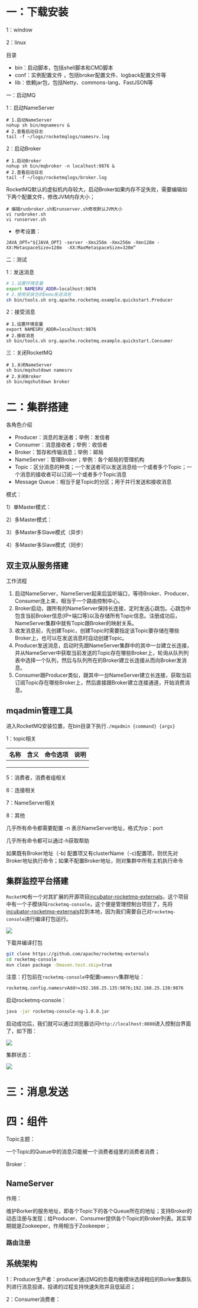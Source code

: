 # 一：下载安装

1：window

2：linux

目录

* bin：启动脚本，包括shell脚本和CMD脚本
* conf：实例配置文件 ，包括broker配置文件、logback配置文件等
* lib：依赖jar包，包括Netty、commons-lang、FastJSON等

一：启动MQ

1：启动NameServer

```shell
# 1.启动NameServer
nohup sh bin/mqnamesrv &
# 2.查看启动日志
tail -f ~/logs/rocketmqlogs/namesrv.log
```

2：启动Broker

```shell
# 1.启动Broker
nohup sh bin/mqbroker -n localhost:9876 &
# 2.查看启动日志
tail -f ~/logs/rocketmqlogs/broker.log 
```

RocketMQ默认的虚拟机内存较大，启动Broker如果内存不足失败，需要编辑如下两个配置文件，修改JVM内存大小；

```shell
# 编辑runbroker.sh和runserver.sh修改默认JVM大小
vi runbroker.sh
vi runserver.sh
```

* 参考设置：

```properties
JAVA_OPT="${JAVA_OPT} -server -Xms256m -Xmx256m -Xmn128m -XX:MetaspaceSize=128m  -XX:MaxMetaspaceSize=320m“
```

二：测试

1：发送消息

```sh
# 1.设置环境变量
export NAMESRV_ADDR=localhost:9876
# 2.使用安装包的Demo发送消息
sh bin/tools.sh org.apache.rocketmq.example.quickstart.Producer
```

2：接受消息

```shell
# 1.设置环境变量
export NAMESRV_ADDR=localhost:9876
# 2.接收消息
sh bin/tools.sh org.apache.rocketmq.example.quickstart.Consumer
```

三：关闭RocketMQ

```shell
# 1.关闭NameServer
sh bin/mqshutdown namesrv
# 2.关闭Broker
sh bin/mqshutdown broker
```

# 二：集群搭建

各角色介绍

* Producer：消息的发送者；举例：发信者
* Consumer：消息接收者；举例：收信者
* Broker：暂存和传输消息；举例：邮局
* NameServer：管理Broker；举例：各个邮局的管理机构
* Topic：区分消息的种类；一个发送者可以发送消息给一个或者多个Topic；一个消息的接收者可以订阅一个或者多个Topic消息
* Message Queue：相当于是Topic的分区；用于并行发送和接收消息

模式：

1）单Master模式：

2）多Master模式：

3）多Master多Slave模式（异步）

4）多Master多Slave模式（同步）

## 双主双从服务搭建

工作流程

1. 启动NameServer，NameServer起来后监听端口，等待Broker、Producer、Consumer连上来，相当于一个路由控制中心。
2. Broker启动，跟所有的NameServer保持长连接，定时发送心跳包。心跳包中包含当前Broker信息(IP+端口等)以及存储所有Topic信息。注册成功后，NameServer集群中就有Topic跟Broker的映射关系。
3. 收发消息前，先创建Topic，创建Topic时需要指定该Topic要存储在哪些Broker上，也可以在发送消息时自动创建Topic。
4. Producer发送消息，启动时先跟NameServer集群中的其中一台建立长连接，并从NameServer中获取当前发送的Topic存在哪些Broker上，轮询从队列列表中选择一个队列，然后与队列所在的Broker建立长连接从而向Broker发消息。
5. Consumer跟Producer类似，跟其中一台NameServer建立长连接，获取当前订阅Topic存在哪些Broker上，然后直接跟Broker建立连接通道，开始消费消息。

## mqadmin管理工具

进入RocketMQ安装位置，在bin目录下执行` ./mqadmin {command} {args} ` 

1：topic相关

| 名称 | 含义 | 命令选项 | 说明 |
| ---- | ---- | -------- | ---- |
|      |      |          |      |
|      |      |          |      |
|      |      |          |      |

5：消费者，消费者组相关

6：连接相关

7：NameServer相关

8：其他



几乎所有命令都需要配置 -n 表示NameServer地址，格式为ip：port

几乎所有命令都可以通过-h获取帮助

如果既有Broker地址（-b) 配置项又有clusterName（-c)配置项，则优先对Broker地址执行命令；如果不配置Broker地址，则对集群中所有主机执行命令

## 集群监控平台搭建

`RocketMQ`有一个对其扩展的开源项目[incubator-rocketmq-externals](https://github.com/apache/rocketmq-externals)，这个项目中有一个子模块叫`rocketmq-console`，这个便是管理控制台项目了，先将[incubator-rocketmq-externals](https://github.com/apache/rocketmq-externals)拉到本地，因为我们需要自己对`rocketmq-console`进行编译打包运行。



![](media/rocketmq-console.png)

下载并编译打包

```sh
git clone https://github.com/apache/rocketmq-externals
cd rocketmq-console
mvn clean package -Dmaven.test.skip=true
```

注意：打包前在```rocketmq-console```中配置```namesrv```集群地址：

```sh
rocketmq.config.namesrvAddr=192.168.25.135:9876;192.168.25.138:9876
```

启动rocketmq-console：

```sh
java -jar rocketmq-console-ng-1.0.0.jar
```

启动成功后，我们就可以通过浏览器访问`http://localhost:8080`进入控制台界面了，如下图：

![](media/rocketmq-console2.png)

集群状态：

![](media/rocketmq-console3.png)

# 三：消息发送



# 四：组件

Topic主题：

一个Topic的Queue中的消息只能被一个消费者组里的消费者消费；

Broker：



## NameServer

作用：

维护Borker的服务地址，即各个Topic下的各个Queue所在的地址；支持Broker的动态注册与发现；给Producer、Consumer提供各个Topic的Broker列表。其实早期就是Zookeeper，作用相当于Zookeeper；

### 路由注册





## 系统架构

1：Producer生产者：producer通过MQ的负载均衡模块选择相应的Borker集群队列进行消息投递，投递的过程支持快速失败并且低延迟；

2：Consumer消费者：

